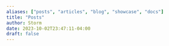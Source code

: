 ```yaml
---
aliases: ["posts", "articles", "blog", "showcase", "docs"]
title: "Posts"
author: Storm
date: 2023-10-02T23:47:11-04:00
draft: false
---
```


